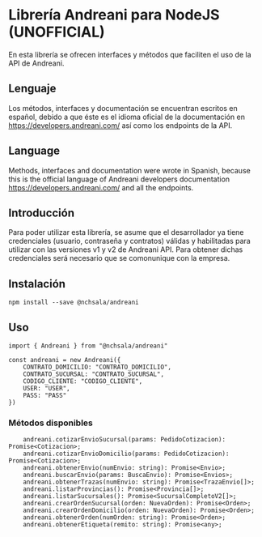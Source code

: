 # Librería Andreani para NodeJS (UNOFFICIAL)

En esta librería se ofrecen interfaces y métodos que faciliten el uso de la API de Andreani.

## Lenguaje
Los métodos, interfaces y documentación se encuentran escritos en español, debido a que éste es el idioma oficial de la documentación en https://developers.andreani.com/ así como los endpoints de la API.

## Language
Methods, interfaces and documentation were wrote in Spanish, because this is the official language of Andreani developers documentation https://developers.andreani.com/ and all the endpoints.

## Introducción

Para poder utilizar esta librería, se asume que el desarrollador ya tiene credenciales (usuario, contraseña y contratos) válidas y habilitadas para utilizar con las versiones v1 y v2 de Andreani API.
Para obtener dichas credenciales será necesario que se comonunique con la empresa.

## Instalación

```
npm install --save @nchsala/andreani
```

## Uso

```
import { Andreani } from "@nchsala/andreani"

const andreani = new Andreani({
    CONTRATO_DOMICILIO: "CONTRATO_DOMICILIO",
    CONTRATO_SUCURSAL: "CONTRATO_SUCURSAL",
    CODIGO_CLIENTE: "CODIGO_CLIENTE",
    USER: "USER",
    PASS: "PASS"
})
```

### Métodos disponibles

```
    andreani.cotizarEnvioSucursal(params: PedidoCotizacion): Promise<Cotizacion>;
    andreani.cotizarEnvioDomicilio(params: PedidoCotizacion): Promise<Cotizacion>;
    andreani.obtenerEnvio(numEnvio: string): Promise<Envio>;
    andreani.buscarEnvio(params: BuscaEnvio): Promise<Envios>;
    andreani.obtenerTrazas(numEnvio: string): Promise<TrazaEnvio[]>;
    andreani.listarProvincias(): Promise<Provincia[]>;
    andreani.listarSucursales(): Promise<SucursalCompletoV2[]>;
    andreani.crearOrdenSucursal(orden: NuevaOrden): Promise<Orden>;
    andreani.crearOrdenDomicilio(orden: NuevaOrden): Promise<Orden>;
    andreani.obtenerOrden(numOrden: string): Promise<Orden>;
    andreani.obtenerEtiqueta(remito: string): Promise<any>;
```